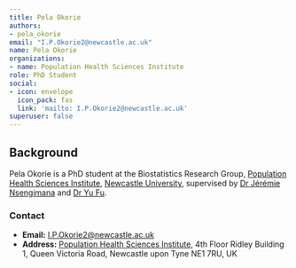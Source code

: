 ```yaml
---
title: Pela Okorie
authors:
- pela_okorie
email: "I.P.Okorie2@newcastle.ac.uk"
name: Pela Okorie
organizations:
- name: Population Health Sciences Institute
role: PhD Student
social:
- icon: envelope
  icon_pack: fas
  link: 'mailto: I.P.Okorie2@newcastle.ac.uk'
superuser: false
---
```


## Background

Pela Okorie is a PhD student at the Biostatistics Research Group, [Population Health Sciences Institute](https://www.ncl.ac.uk/medical-sciences/research/institutes/health-sciences/), [Newcastle University](https://www.ncl.ac.uk/), supervised by [Dr Jérémie Nsengimana](/staff/jeremie_nsengimana/) and [Dr Yu Fu](https://www.ncl.ac.uk/medical-sciences/people/profile/fu-y.html).

### Contact

- __Email:__ [I.P.Okorie2@newcastle.ac.uk](mailto:I.P.Okorie2@newcastle.ac.uk)
- __Address:__ [Population Health Sciences Institute](https://www.ncl.ac.uk/medical-sciences/research/institutes/health-sciences/), 4th Floor Ridley Building 1, Queen Victoria Road, Newcastle upon Tyne NE1 7RU, UK
